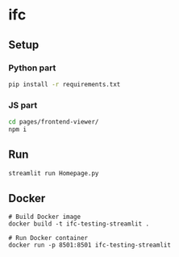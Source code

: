 # ifc

## Setup

### Python part

```bash
pip install -r requirements.txt
```

### JS part

```bash
cd pages/frontend-viewer/
npm i
```


## Run

```bash
streamlit run Homepage.py
```


## Docker

```commandline
# Build Docker image
docker build -t ifc-testing-streamlit .

# Run Docker container
docker run -p 8501:8501 ifc-testing-streamlit

```